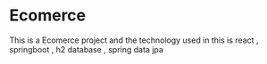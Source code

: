 # Ecomerce
This is a Ecomerce project and the technology used in this is react , springboot , h2 database , spring data jpa
